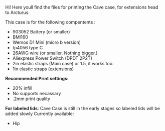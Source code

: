 Hi! Here youll find the files for printing the Cave case, for extensions head to Arcturus.

This case is for the following compentents : 
- 903052 Battery (or smaller)
- BMI160
- Wemos D1 Mini (micro b version)
- tp4056 type C
- 26AWG wire (or smaller. Nothing bigger.)
- Aliexpress Power Switch (DPDT 2P2T)
- 2in elastic straps (Main case) or 1.5, it works too.
- 1in elastic straps (extensions)

**Recommended Print settings:**
- 20% infill
- No supports necassary
- .2mm print quality

  
**For labeled lids**:
Cave Case is still in the early stages so labeled lids will be added slowly
Currently available:
- Hip

